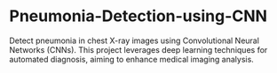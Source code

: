 # Pneumonia-Detection-using-CNN
Detect pneumonia in chest X-ray images using Convolutional Neural Networks (CNNs). This project leverages deep learning techniques for automated diagnosis, aiming to enhance medical imaging analysis.
